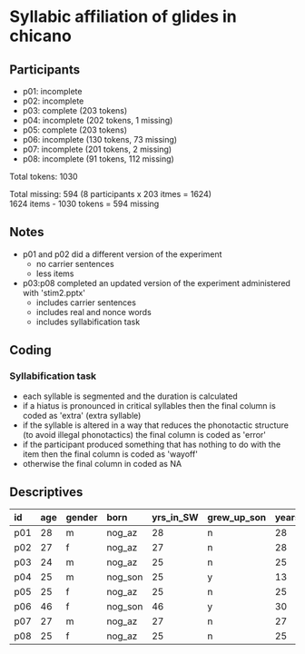 # Syllabic affiliation of glides in chicano

## Participants

- p01: incomplete
- p02: incomplete
- p03: complete (203 tokens)
- p04: incomplete (202 tokens, 1 missing)
- p05: complete (203 tokens)
- p06: incomplete (130 tokens, 73 missing)
- p07: incomplete (201 tokens, 2 missing)
- p08: incomplete (91 tokens, 112 missing)

Total tokens: 1030  

Total missing: 594
(8 participants x 203 itmes = 1624)  
1624 items - 1030 tokens = 594 missing

## Notes

- p01 and p02 did a different version of the experiment
	- no carrier sentences
	- less items
- p03:p08 completed an updated version of the experiment administered 
with 'stim2.pptx'
	- includes carrier sentences
	- includes real and nonce words
	- includes syllabification task

## Coding

### Syllabification task

- each syllable is segmented and the duration is calculated
- if a hiatus is pronounced in critical syllables then the final column
is coded as 'extra' (extra syllable)
- if the syllable is altered in a way that reduces the phonotactic 
structure (to avoid illegal phonotactics) the final column is coded 
as 'error'
- if the participant produced something that has nothing to do with the 
item then the final column is coded as 'wayoff'
- otherwise the final column in coded as NA

## Descriptives

|  id | age | gender |   born  | yrs_in_SW | grew_up_son | years_in_US | parents_son | eng_use |
| :-- | :-- | :----- | :------ | :-------- | :---------- | :---------- | :---------- | :------ |
| p01 | 28  | m      | nog_az  | 28        | n           | 28          | y           | 50      |
| p02 | 27  | f      | nog_az  | 27        | n           | 28          | y           | 60      |
| p03 | 24  | m      | nog_az  | 25        | n           | 25          | y           | 40      |
| p04 | 25  | m      | nog_son | 25        | y           | 13          | y           | 30      |
| p05 | 25  | f      | nog_az  | 25        | n           | 25          | y           | 50      |
| p06 | 46  | f      | nog_son | 46        | y           | 30          | y           | 30      |
| p07 | 27  | m      | nog_az  | 27        | n           | 27          | y           | 50      |
| p08 | 25  | f      | nog_az  | 25        | n           | 25          | y           | 70      |
